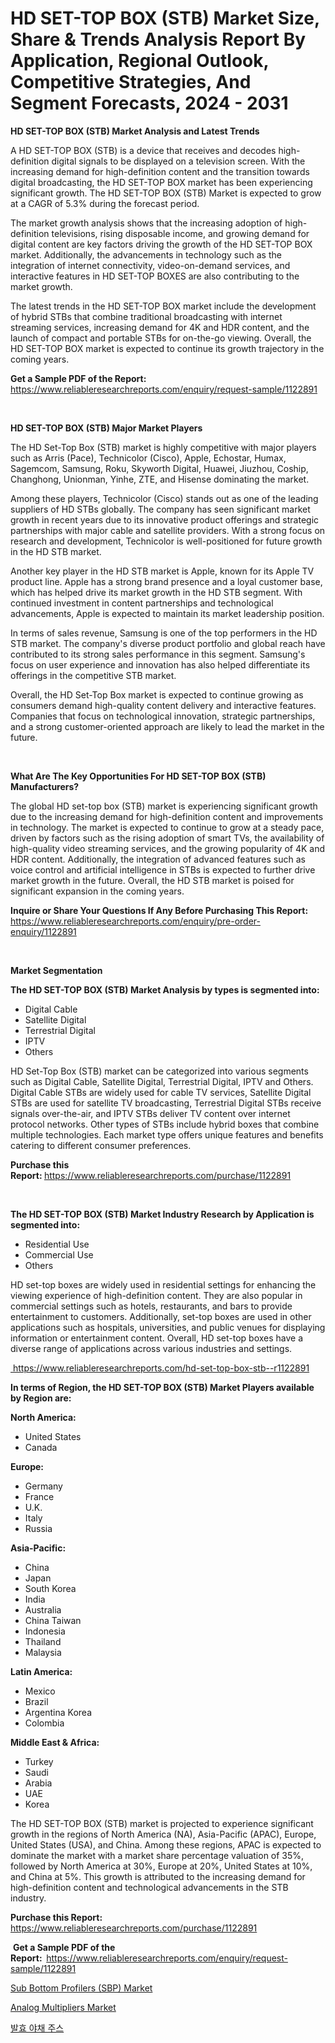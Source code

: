 <p><h1>HD SET-TOP BOX (STB) Market Size, Share & Trends Analysis Report By Application, Regional Outlook, Competitive Strategies, And Segment Forecasts, 2024 - 2031</h1></p><p><strong>HD SET-TOP BOX (STB) Market Analysis and Latest Trends</strong></p>
<p><p>A HD SET-TOP BOX (STB) is a device that receives and decodes high-definition digital signals to be displayed on a television screen. With the increasing demand for high-definition content and the transition towards digital broadcasting, the HD SET-TOP BOX market has been experiencing significant growth. The HD SET-TOP BOX (STB) Market is expected to grow at a CAGR of 5.3% during the forecast period.</p><p>The market growth analysis shows that the increasing adoption of high-definition televisions, rising disposable income, and growing demand for digital content are key factors driving the growth of the HD SET-TOP BOX market. Additionally, the advancements in technology such as the integration of internet connectivity, video-on-demand services, and interactive features in HD SET-TOP BOXES are also contributing to the market growth.</p><p>The latest trends in the HD SET-TOP BOX market include the development of hybrid STBs that combine traditional broadcasting with internet streaming services, increasing demand for 4K and HDR content, and the launch of compact and portable STBs for on-the-go viewing. Overall, the HD SET-TOP BOX market is expected to continue its growth trajectory in the coming years.</p></p>
<p><strong>Get a Sample PDF of the Report:&nbsp;</strong> <a href="https://www.reliableresearchreports.com/enquiry/request-sample/1122891">https://www.reliableresearchreports.com/enquiry/request-sample/1122891</a></p>
<p>&nbsp;</p>
<p><strong>HD SET-TOP BOX (STB) Major Market Players</strong></p>
<p><p>The HD Set-Top Box (STB) market is highly competitive with major players such as Arris (Pace), Technicolor (Cisco), Apple, Echostar, Humax, Sagemcom, Samsung, Roku, Skyworth Digital, Huawei, Jiuzhou, Coship, Changhong, Unionman, Yinhe, ZTE, and Hisense dominating the market.</p><p>Among these players, Technicolor (Cisco) stands out as one of the leading suppliers of HD STBs globally. The company has seen significant market growth in recent years due to its innovative product offerings and strategic partnerships with major cable and satellite providers. With a strong focus on research and development, Technicolor is well-positioned for future growth in the HD STB market.</p><p>Another key player in the HD STB market is Apple, known for its Apple TV product line. Apple has a strong brand presence and a loyal customer base, which has helped drive its market growth in the HD STB segment. With continued investment in content partnerships and technological advancements, Apple is expected to maintain its market leadership position.</p><p>In terms of sales revenue, Samsung is one of the top performers in the HD STB market. The company's diverse product portfolio and global reach have contributed to its strong sales performance in this segment. Samsung's focus on user experience and innovation has also helped differentiate its offerings in the competitive STB market.</p><p>Overall, the HD Set-Top Box market is expected to continue growing as consumers demand high-quality content delivery and interactive features. Companies that focus on technological innovation, strategic partnerships, and a strong customer-oriented approach are likely to lead the market in the future.</p></p>
<p>&nbsp;</p>
<p><strong>What Are The Key Opportunities For HD SET-TOP BOX (STB) Manufacturers?</strong></p>
<p><p>The global HD set-top box (STB) market is experiencing significant growth due to the increasing demand for high-definition content and improvements in technology. The market is expected to continue to grow at a steady pace, driven by factors such as the rising adoption of smart TVs, the availability of high-quality video streaming services, and the growing popularity of 4K and HDR content. Additionally, the integration of advanced features such as voice control and artificial intelligence in STBs is expected to further drive market growth in the future. Overall, the HD STB market is poised for significant expansion in the coming years.</p></p>
<p><strong>Inquire or Share Your Questions If Any Before Purchasing This Report:</strong> <a href="https://www.reliableresearchreports.com/enquiry/pre-order-enquiry/1122891">https://www.reliableresearchreports.com/enquiry/pre-order-enquiry/1122891</a></p>
<p>&nbsp;</p>
<p><strong>Market Segmentation</strong></p>
<p><strong>The HD SET-TOP BOX (STB) Market Analysis by types is segmented into:</strong></p>
<p><ul><li>Digital Cable</li><li>Satellite Digital</li><li>Terrestrial Digital</li><li>IPTV</li><li>Others</li></ul></p>
<p><p>HD Set-Top Box (STB) market can be categorized into various segments such as Digital Cable, Satellite Digital, Terrestrial Digital, IPTV and Others. Digital Cable STBs are widely used for cable TV services, Satellite Digital STBs are used for satellite TV broadcasting, Terrestrial Digital STBs receive signals over-the-air, and IPTV STBs deliver TV content over internet protocol networks. Other types of STBs include hybrid boxes that combine multiple technologies. Each market type offers unique features and benefits catering to different consumer preferences.</p></p>
<p><strong>Purchase this Report:&nbsp;</strong><a href="https://www.reliableresearchreports.com/purchase/1122891">https://www.reliableresearchreports.com/purchase/1122891</a></p>
<p>&nbsp;</p>
<p><strong>The HD SET-TOP BOX (STB) Market Industry Research by Application is segmented into:</strong></p>
<p><ul><li>Residential Use</li><li>Commercial Use</li><li>Others</li></ul></p>
<p><p>HD set-top boxes are widely used in residential settings for enhancing the viewing experience of high-definition content. They are also popular in commercial settings such as hotels, restaurants, and bars to provide entertainment to customers. Additionally, set-top boxes are used in other applications such as hospitals, universities, and public venues for displaying information or entertainment content. Overall, HD set-top boxes have a diverse range of applications across various industries and settings.</p></p>
<p><a href="https://www.reliableresearchreports.com/hd-set-top-box-stb--r1122891">&nbsp;https://www.reliableresearchreports.com/hd-set-top-box-stb--r1122891</a></p>
<p><strong>In terms of Region, the HD SET-TOP BOX (STB) Market Players available by Region are:</strong></p>
<p>
    <p> <strong> North America: </strong>
        <ul>
            <li>United States</li>
            <li>Canada</li>
        </ul>
        </p> 
    <p> <strong> Europe: </strong>
        <ul>
            <li>Germany</li>
            <li>France</li>
            <li>U.K.</li>
            <li>Italy</li>
            <li>Russia</li>
        </ul>
        </p> 
    <p> <strong> Asia-Pacific: </strong>
        <ul>
            <li>China</li>
            <li>Japan</li>
            <li>South Korea</li>
            <li>India</li>
            <li>Australia</li>
            <li>China Taiwan</li>
            <li>Indonesia</li>
            <li>Thailand</li>
            <li>Malaysia</li>
        </ul>
        </p> 
    <p> <strong> Latin America: </strong>
        <ul>
            <li>Mexico</li>
            <li>Brazil</li>
            <li>Argentina Korea</li>
            <li>Colombia</li>
        </ul>
        </p> 
    <p> <strong> Middle East & Africa: </strong>
        <ul>
            <li>Turkey</li>
            <li>Saudi</li>
            <li>Arabia</li>
            <li>UAE</li>
            <li>Korea</li>
        </ul>
    </p>
    </p>
<p><p>The HD SET-TOP BOX (STB) market is projected to experience significant growth in the regions of North America (NA), Asia-Pacific (APAC), Europe, United States (USA), and China. Among these regions, APAC is expected to dominate the market with a market share percentage valuation of 35%, followed by North America at 30%, Europe at 20%, United States at 10%, and China at 5%. This growth is attributed to the increasing demand for high-definition content and technological advancements in the STB industry.</p></p>
<p><strong>Purchase this Report: </strong><a href="https://www.reliableresearchreports.com/purchase/1122891">https://www.reliableresearchreports.com/purchase/1122891</a></p>
<p>&nbsp;<strong>Get a Sample PDF of the Report:&nbsp;&nbsp;</strong><a href="https://www.reliableresearchreports.com/enquiry/request-sample/1122891">https://www.reliableresearchreports.com/enquiry/request-sample/1122891</a></p>
<p><strong></strong></p>
<p><p><a href="https://view.publitas.com/reportprime-1/sub-bottom-profilers-sbp-market-overview-global-market-trends-and-future-prospects-from-2024-to-2031/">Sub Bottom Profilers (SBP) Market</a></p><p><a href="https://github.com/mabenkhyari11/Market-Research-Report-List-1/blob/main/analog-multipliers-market.md">Analog Multipliers Market</a></p><p><a href="https://medium.com/@sybleferry/%EB%B0%9C%ED%9A%A8-%EC%B1%84%EC%86%8C-%EC%A3%BC%EC%8A%A4-%EC%8B%9C%EC%9E%A5%EC%9D%98-%EC%8B%A0%ED%9D%A5-%EC%B6%94%EC%84%B8%EC%99%80-2024%EB%85%84%EB%B6%80%ED%84%B0-2031%EB%85%84%EA%B9%8C%EC%A7%80%EC%9D%98-%EC%A0%84%EB%A7%9D-22c02edfdb8e">발효 야채 주스</a></p></p>